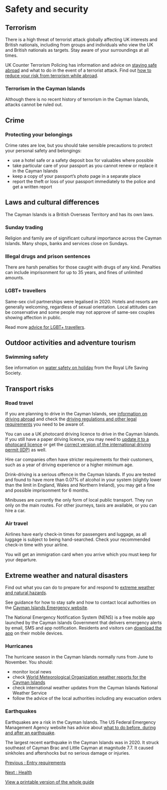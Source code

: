 # Safety and security

## Terrorism

There is a high threat of terrorist attack globally affecting UK interests and British nationals, including from groups and individuals who view the UK and British nationals as targets. Stay aware of your surroundings at all times.

UK Counter Terrorism Policing has information and advice on [staying safe abroad](https://www.counterterrorism.police.uk/safetyadvice/) and what to do in the event of a terrorist attack. Find out [how to reduce your risk from terrorism while abroad](https://www.gov.uk/guidance/reduce-your-risk-from-terrorism-while-abroad).

### Terrorism in the Cayman Islands

Although there is no recent history of terrorism in the Cayman Islands, attacks cannot be ruled out.

## Crime

### Protecting your belongings

Crime rates are low, but you should take sensible precautions to protect your personal safety and belongings:

* use a hotel safe or a safety deposit box for valuables where possible
* take particular care of your passport as you cannot renew or replace it in the Cayman Islands
* keep a copy of your passport’s photo page in a separate place
* report the theft or loss of your passport immediately to the police and get a written report

## Laws and cultural differences

The Cayman Islands is a British Overseas Territory and has its own laws.

### Sunday trading

Religion and family are of significant cultural importance across the Cayman Islands. Many shops, banks and services close on Sundays.

### Illegal drugs and prison sentences

There are harsh penalties for those caught with drugs of any kind. Penalties can include imprisonment for up to 35 years, and fines of unlimited amounts.

### LGBT+ travellers

Same-sex civil partnerships were legalised in 2020. Hotels and resorts are generally welcoming, regardless of sexual orientation. Local attitudes can be conservative and some people may not approve of same-sex couples showing affection in public.

Read more [advice for LGBT+ travellers](https://www.gov.uk/lesbian-gay-bisexual-and-transgender-foreign-travel-advice).

## Outdoor activities and adventure tourism

### Swimming safety

See information on [water safety on holiday](https://www.rlss.org.uk/safety-on-holiday) from the Royal Life Saving Society.

## Transport risks

### Road travel

If you are planning to drive in the Cayman Islands, see [information on driving abroad](https://www.gov.uk/driving-abroad) and check the [driving regulations and other legal requirements](https://caymanresident.com/live/transportation/rules-of-the-road) you need to be aware of.

You can use a UK photocard driving licence to drive in the Cayman Islands. If you still have a paper driving licence, you may need to [update it to a photocard licence](https://www.gov.uk/exchange-paper-driving-licence) or get the [correct version of the international driving permit (IDP)](https://www.gov.uk/driving-abroad/international-driving-permit) as well.

Hire car companies often have stricter requirements for their customers, such as a year of driving experience or a higher minimum age.

Drink-driving is a serious offence in the Cayman Islands. If you are tested and found to have more than 0.07% of alcohol in your system (slightly lower than the limit in England, Wales and Northern Ireland), you may get a fine and possible imprisonment for 6 months.

Minibuses are currently the only form of local public transport. They run only on the main routes. For other journeys, taxis are available, or you can hire a car.

### Air travel

Airlines have early check-in times for passengers and luggage, as all luggage is subject to being hand-searched. Check your recommended check-in time with your airline.

You will get an immigration card when you arrive which you must keep for your departure.

## Extreme weather and natural disasters

Find out what you can do to prepare for and respond to [extreme weather and natural hazards](https://www.gov.uk/guidance/tropical-cyclones).

See guidance for how to stay safe and how to contact local authorities on the [Cayman Islands Emergency website](https://www.caymanprepared.gov.ky/).

The National Emergency Notification System (NENS) is a free mobile app launched by the Cayman Islands Government that delivers emergency alerts by email, SMS and app notification. Residents and visitors can [download the app](http://www.nens.gov.ky/) on their mobile devices.

### Hurricanes

The hurricane season in the Cayman Islands normally runs from June to November. You should:

* monitor local news
* check [World Meteorological Organization weather reports for the Cayman Islands](https://severeweather.wmo.int/tc/cgn/)
* check international weather updates from the Cayman Islands National Weather Service
* follow the advice of the local authorities including any evacuation orders

### Earthquakes

Earthquakes are a risk in the Cayman Islands. The US Federal Emergency Management Agency website has advice about [what to do before, during and after an earthquake](https://www.ready.gov/earthquakes).

The largest recent earthquake in the Cayman Islands was in 2020. It struck southeast of Cayman Brac and Little Cayman at magnitude 7.7. It caused sinkholes and aftershocks but no serious damage or injuries.

[Previous
:
Entry requirements](/foreign-travel-advice/cayman-islands/entry-requirements)

[Next
:
Health](/foreign-travel-advice/cayman-islands/health)

[View a printable version of the whole guide](/foreign-travel-advice/cayman-islands/print)